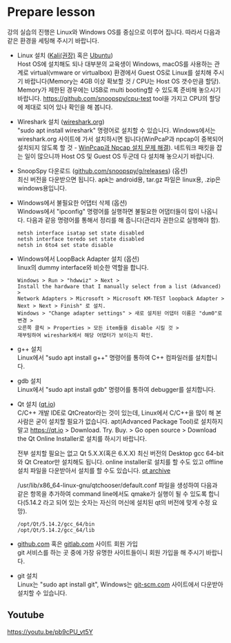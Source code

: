 Prepare lesson
===

강의 실습의 진행은 Linux와 Windows OS를 중심으로 이루어 집니다. 따라서 다음과 같은 환경을 세팅해 주시기 바랍니다.

* Linux 설치 ([Kali(권장)](https://www.kali.org/) 혹은 [Ubuntu](https://www.ubuntu.com/))  
Host OS에 설치해도 되나 대부분의 교육생이 Windows, macOS를 사용하는 관계로 virtual(vmware or virtualbox) 환경에서 Guest OS로 Linux를 설치해 주시기 바랍니다(Memory는 4GB 이상 확보할 것 / CPU는 Host OS 갯수만큼 할당). Memory가 제한된 경우에는 USB로 multi booting할 수 있도록 준비해 놓으시기 바랍니다.
https://github.com/snoopspy/cpu-test tool을 가지고 CPU의 할당에 제대로 되어 있나 확인을 해 봅니다.

* Wireshark 설치 ([wireshark.org](https://www.wireshark.org/))  
"sudo apt install wireshark" 명령어로 설치할 수 있습니다. Windows에서는 wireshark.org 사이트에 가서 설치하시면 됩니다(WinPcaP과 npcap이 중복되어 설치되지 않도록 할 것 - [WinPcap과 Npcap 설치 문제 해결](https://gilgil.gitlab.io/2019/07/25/1.html)). 네트워크 패킷을 잡는 일이 많으니까 Host OS 및 Guest OS 두군데 다 설치해 놓으시기 바랍니다.

* SnoopSpy 다운로드 ([github.com/snoopspy/g/releases](https://github.com/snoopspy/g/releases)) (옵션)  
최신 버전을 다운받으면 됩니다. apk는 android용, tar.gz 파일은 linux용, .zip은 windows용입니다.

* Windows에서 불필요한 어댑터 삭제 (옵션)  
Windows에서 "ipconfig" 명령어를 실행하면 불필요한 어댑터들이 많이 나옵니다. 다음과 같응 명령어를 통해서 정리를 해 줍니다(관리자 권한으로 실행해야 함).
  ```
  netsh interface isatap set state disabled
  netsh interface teredo set state disabled
  netsh in 6to4 set state disable
  ```

* Windows에서 LoopBack Adapter 설치 (옵션)  
linux의 dummy interface와 비슷한 역할을 합니다.
  ```
  Windows > Run > "hdwwiz" > Next >
  Install the hardware that I manually select from a list (Advanced) >
  Network Adapters > Microsoft > Microsoft KM-TEST loopback Adapter >
  Next > Next > Finish" 로 설치.  
  Windows > "Change adapter settings" > 새로 설치된 어댑터 이름은 "dum0"로 변경 >
  오른쪽 클릭 > Properties > 모든 item들을 disable 시킬 것 >
  재부팅하여 wireshark에서 해당 어댑터가 보이는지 확인.
  ```
* g++ 설치  
  Linux에서 "sudo apt install g++" 명령어를 통하여 C++ 컴파일러를 설치합니다.
  
* gdb 설치  
  Linux에서 "sudo apt install gdb" 명령어를 통하여 debugger를 설치합니다.  

* Qt 설치 ([qt.io](http://qt.io))  
C/C++ 개발 IDE로 QtCreator라는 것이 있는데, Linux에서 C/C++을 많이 해 본 사람은 굳이 설치할 필요가 없습니다. apt(Advanced Package Tool)로 설치하지 말고 https://qt.io > Download. Try. Buy. > Go open source > Download the Qt Online Installer로 설치를 하시기 바랍니다.

  전부 설치할 필요는 없고 Qt 5.X.X(혹은 6.X.X) 최신 버전의 Desktop gcc 64-bit와 Qt Creator만 설치해도 됩니다. online installer로 설치를 할 수도 있고 offline 설치 파일을 다운받아서 설치를 할 수도 있습니다. [qt archive](http://download.qt.io/archive/qt/)  

  /usr/lib/x86_64-linux-gnu/qtchooser/default.conf 파일을 생성하여 다음과 같은 항목을 추가하여 command line에서도 qmake가 실행이 될 수 있도록 합니다(5.14.2 라고 되어 있는 숫자는 자신의 머신에 설치된 qt의 버전에 맞게 수정 요망).
  ```
  /opt/Qt/5.14.2/gcc_64/bin
  /opt/Qt/5.14.2/gcc_64/lib
  ```

* [github.com](https://github.com/) 혹은 [gitlab.com](https://gitlab.com/) 사이트 회원 가입  
git 서비스를 하는 곳 중에 가장 유명한 사이트들이니 회원 가입을 해 주시기 바랍니다.

* git 설치  
Linux는 "sudo apt install git", Windows는 [git-scm.com](https://git-scm.com/) 사이트에서 다운받아 설치할 수 있습니다.




## Youtube
https://youtu.be/pb9cPU_vt5Y
